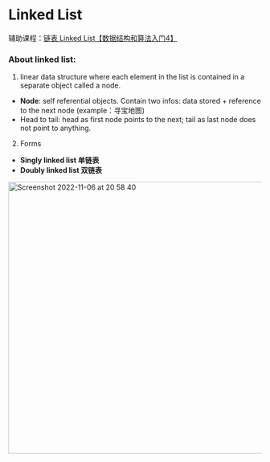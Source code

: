 # Linked List
辅助课程：[链表 Linked List【数据结构和算法入门4】](https://www.bilibili.com/video/BV1rE411g788/?spm_id_from=333.337.search-card.all.click&vd_source=44f1c1dde1ba80d40cfa333db0f6fc7a)
### About linked list:
1. linear data structure where each element in the list is contained in a separate object called a node.
* **Node**: self referential objects. Contain two infos: data stored + reference to the next node (example：寻宝地图)
* Head to tail: head as first node points to the next; tail as last node does not point to anything.
2. Forms
* **Singly linked list 单链表**
* **Doubly linked list 双链表**
 <img width="541" alt="Screenshot 2022-11-06 at 20 58 40" src="https://user-images.githubusercontent.com/111238960/200194837-f8faaba1-ada4-4a70-96a8-d609373f3f6e.png">

